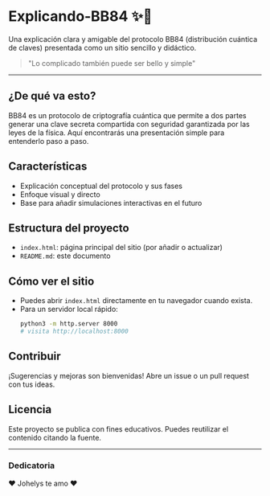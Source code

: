# Explicando‑BB84 ✨🔐

Una explicación clara y amigable del protocolo BB84 (distribución cuántica de claves) presentada como un sitio sencillo y didáctico.

> "Lo complicado también puede ser bello y simple"

---

## ¿De qué va esto?
BB84 es un protocolo de criptografía cuántica que permite a dos partes generar una clave secreta compartida con seguridad garantizada por las leyes de la física. Aquí encontrarás una presentación simple para entenderlo paso a paso.

## Características
- Explicación conceptual del protocolo y sus fases
- Enfoque visual y directo
- Base para añadir simulaciones interactivas en el futuro

## Estructura del proyecto
- `index.html`: página principal del sitio (por añadir o actualizar)
- `README.md`: este documento

## Cómo ver el sitio
- Puedes abrir `index.html` directamente en tu navegador cuando exista.
- Para un servidor local rápido:
  ```bash
  python3 -m http.server 8000
  # visita http://localhost:8000
  ```

## Contribuir
¡Sugerencias y mejoras son bienvenidas! Abre un issue o un pull request con tus ideas.

## Licencia
Este proyecto se publica con fines educativos. Puedes reutilizar el contenido citando la fuente.

---

### Dedicatoria
❤️ Johelys te amo ❤️